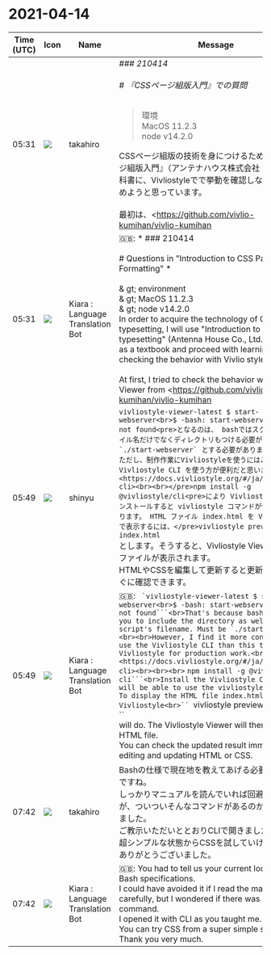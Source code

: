 # 2021-04-14

|Time (UTC)|Icon|Name|Message|
|---|---|---|---|
|05:31|![](https://avatars.slack-edge.com/2021-03-07/1843534807857_00f7c5a10c2fdc7b710d_72.jpg)|takahiro|*### 210414*<br><br>*# 『CSSページ組版入門』での質問*<br><br><blockquote>環境<br>MacOS 11.2.3<br>node v14.2.0</blockquote>CSSページ組版の技術を身につけるために『CSSページ組版入門』（アンテナハウス株式会社 第4版）を教科書に、Vivliostyleでで挙動を確認しながら学習を進めようと思っています。<br><br>最初は、<https://github.com/vivlio-kumihan/vivlio-kumihan|このようなHTMLとCSSだけの素の状態>からVivlio Viewerで挙動を確認しようとしました。<br><br>ただ、<https://docs.vivliostyle.org/#/ja/vivliostyle-viewer#%E4%BD%BF%E3%81%84%E6%96%B9|こちら>を調べていて、Vivlio Viewer自体をダウンロードし、中のHTMLとCSSを素の状態にして始める方針に切り替えました。<br><br>そこで、質問です。<br><br>説明通りに該当のディレクトリでコマンドを打つのですがViewerが起動しません。<br><br>```vivliostyle-viewer-latest $ pwd<br>$ /Users/quad9/dev/vivlio-kumihan/vivliostyle-viewer-latest<br>vivliostyle-viewer-latest $ start-webserver<br>$ -bash: start-webserver: command not found<br>vivliostyle-viewer-latest $ start-viewer<br>$ -bash: start-viewer: command not found```<br>どう対応すればよろしいでしょうか？<br>よろしくお願いいたします。<br><blockquote>vivlio-kumihan/vivlio-kumihan</blockquote>|
|05:31|![](https://avatars.slack-edge.com/2021-03-01/1807880975282_5c8ad89e782096649baa_72.png)|Kiara : Language Translation Bot|🇬🇧: * ### 210414 *<br><br>* # Questions in "Introduction to CSS Page Formatting" *<br><br>&amp; gt; environment<br>&amp; gt; MacOS 11.2.3<br>&amp; gt; node v14.2.0<br>In order to acquire the technology of CSS page typesetting, I will use "Introduction to CSS page typesetting" (Antenna House Co., Ltd. 4th edition) as a textbook and proceed with learning while checking the behavior with Vivlio style.<br><br>At first, I tried to check the behavior with Vivlio Viewer from <https://github.com/vivlio-kumihan/vivlio-kumihan | such a plain state of HTML and CSS only>.<br><br>However, I was checking <https://docs.vivliostyle.org/#/ja/vivliostyle-viewer#%E4%BD%BF%E3%81%84%E6%96%B9 | here>, and Vivlio Viewer itself I downloaded and switched to the policy of starting with the HTML and CSS inside.<br><br>So I have a question.<br><br>I type the command in the directory as described, but Viewer does not start.<br><br>`` `$ vivliostyle-viewer-latest $ pwd<br>$ / Users / quad9 / dev / vivlio-kumihan / vivliostyle-viewer-latest<br>$ vivliostyle-viewer-latest $ start-webserver<br>$ -bash: start-webserver: command not found<br>$ vivliostyle-viewer-latest $ start-viewer<br>$ -bash: start-viewer: command not found```<br>What should I do?<br>Thank you.|
|05:49|![](https://avatars.slack-edge.com/2018-04-27/354445776386_e258f5ed5ba887b08668_72.jpg)|shinyu|```vivliostyle-viewer-latest $ start-webserver<br>$ -bash: start-webserver: command not found<pre>となるのは、 bashではスクリプトのファイル名だけでなくディレクトリもつける必要があるからです。 `./start-webserver` とする必要があります。<br><br>ただし、制作作業にVivliostyleを使うにはこれよりも Vivliostyle CLI を使う方が便利だと思います。<br><https://docs.vivliostyle.org/#/ja/vivliostyle-cli><br><br></pre>npm install -g @vivliostyle/cli<pre>により Vivliostyle CLI をインストールすると vivliostyle コマンドが使えるようになります。 HTML ファイル index.html を Vivliostyle で表示するには、</pre>vivliostyle preview index.html```<br>とします。そうすると、Vivliostyle Viewer で HTML ファイルが表示されます。<br>HTMLやCSSを編集して更新すると更新した結果をすぐに確認できます。|
|05:49|![](https://avatars.slack-edge.com/2021-03-01/1807880975282_5c8ad89e782096649baa_72.png)|Kiara : Language Translation Bot|🇬🇧: `` `vivliostyle-viewer-latest $ start-webserver<br>$ -bash: start-webserver: command not found```<br>That's because bash requires you to include the directory as well as the script's filename. Must be `./start-webserver`.<br><br>However, I find it more convenient to use the Vivliostyle CLI than this to use Vivliostyle for production work.<br><https://docs.vivliostyle.org/#/ja/vivliostyle-cli><br><br><br>`` `npm install -g @vivliostyle / cli```<br>Install the Vivliostyle CLI and you will be able to use the vivliostyle commands. To display the HTML file index.html in Vivliostyle<br>`` `vivliostyle preview index.html` ``<br>will do. The Vivliostyle Viewer will then display the HTML file.<br>You can check the updated result immediately by editing and updating HTML or CSS.|
|07:42|![](https://avatars.slack-edge.com/2021-03-07/1843534807857_00f7c5a10c2fdc7b710d_72.jpg)|takahiro|Bashの仕様で現在地を教えてあげる必要があったのですね。<br>しっかりマニュアルを読んでいれば回避できたのですが、ついついそんなコマンドがあるのかと早とちりしました。<br>ご教示いただいととおりCLIで開きました。<br>超シンプルな状態からCSSを試していけます！<br>ありがとうございました。|
|07:42|![](https://avatars.slack-edge.com/2021-03-01/1807880975282_5c8ad89e782096649baa_72.png)|Kiara : Language Translation Bot|🇬🇧: You had to tell us your current location in the Bash specifications.<br>I could have avoided it if I read the manual carefully, but I wondered if there was such a command.<br>I opened it with CLI as you taught me.<br>You can try CSS from a super simple state!<br>Thank you very much.|
